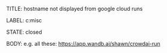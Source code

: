 TITLE:
hostname not displayed from google cloud runs

LABEL:
c:misc

STATE:
closed

BODY:
e.g. all these: https://app.wandb.ai/shawn/crowdai-run

